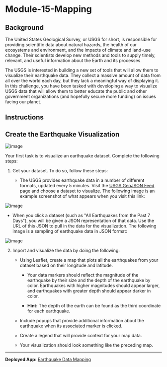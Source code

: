 # Module-15-Mapping

## Background
The United States Geological Survey, or USGS for short, is responsible for providing scientific data about natural hazards, the health of our ecosystems and environment, and the impacts of climate and land-use change. Their scientists develop new methods and tools to supply timely, relevant, and useful information about the Earth and its processes.

The USGS is interested in building a new set of tools that will allow them to visualize their earthquake data. They collect a massive amount of data from all over the world each day, but they lack a meaningful way of displaying it. In this challenge, you have been tasked with developing a way to visualize USGS data that will allow them to better educate the public and other government organizations (and hopefully secure more funding) on issues facing our planet.

## Instructions

## Create the Earthquake Visualization

![image](https://github.com/Daniel-Wallach/Module-15-Mapping/assets/44652327/4aa5cd66-09f9-438f-bbe1-28caeb440305)

Your first task is to visualize an earthquake dataset. Complete the following steps:

1. Get your dataset. To do so, follow these steps:

   - The USGS provides earthquake data in a number of different formats, updated every 5 minutes. Visit the [USGS GeoJSON Feed](http://earthquake.usgs.gov/earthquakes/feed/v1.0/geojson.php). page and choose a dataset to visualize. The following image is an example screenshot of what appears when you visit this link:

![image](https://github.com/Daniel-Wallach/Module-15-Mapping/assets/44652327/30fa2c75-97fe-4181-904c-c25f1ee7bb5c)

   - When you click a dataset (such as "All Earthquakes from the Past 7 Days"), you will be given a JSON representation of that data. Use the URL of this JSON to pull in the data for the visualization. The following image is a sampling of earthquake data in JSON format:

![image](https://github.com/Daniel-Wallach/Module-15-Mapping/assets/44652327/2efd9976-8603-4f5c-9a8d-a19b62492fd1)

2. Import and visualize the data by doing the following:
   - Using Leaflet, create a map that plots all the earthquakes from your dataset based on their longitude and latitude.

     - Your data markers should reflect the magnitude of the earthquake by their size and the depth of the earthquake by color. Earthquakes with higher magnitudes should appear larger, and earthquakes with greater depth should appear darker in color.

     - **Hint:** The depth of the earth can be found as the third coordinate for each earthquake.

   - Include popups that provide additional information about the earthquake when its associated marker is clicked.

   - Create a legend that will provide context for your map data.

   - Your visualization should look something like the preceding map.

---
**Deployed App:** [Earthquake Data Mapping]([url](https://daniel-wallach.github.io/Module-15-Mapping/)https://daniel-wallach.github.io/Module-15-Mapping/)
